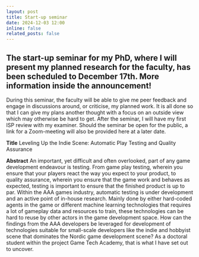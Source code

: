 ```yaml
---
layout: post
title: Start-up seminar
date: 2024-12-03 12:00
inline: false
related_posts: false
---
```

The start-up seminar for my PhD, where I will present my planned research for the faculty, has been scheduled to December 17th. More information inside the announcement!
---
During this seminar, the faculty will be able to give me peer feedback and engage in discussions around, or criticise, my planned work. It is all done so that I can give my plans another thought with a focus on an outside view which may otherwise be hard to get. After the seminar, I will have my first ISP review with my examiner. Should the seminar be open for the public, a link for a Zoom-meeting will also be provided here at a later date.

**Title**
Leveling Up the Indie Scene: Automatic Play Testing and Quality Assurance
 
**Abstract**
An important, yet difficult and often overlooked, part of any game development endeavour is testing. From game play testing, wherein you ensure that your players react the way you expect to your product, to quality assurance, wherein you ensure that the game work and behaves as expected, testing is important to ensure that the finished product is up to par. Within the AAA games industry, automatic testing is under development and an active point of in-house research. Mainly done by either hard-coded agents in the game or different machine learning technologies that requires a lot of gameplay data and resources to train, these technologies can be hard to reuse by other actors in the game development space. How can the findings from the AAA developers be leveraged for development of technologies suitable for small-scale developers like the indie and hobbyist scene that dominates the Nordic game development scene? As a doctoral student within the project Game Tech Academy, that is what I have set out to uncover.
